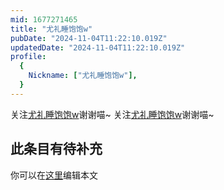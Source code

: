 ```yaml
---
mid: 1677271465
title: "尤礼睡饱饱w"
pubDate: "2024-11-04T11:22:10.019Z"
updatedDate: "2024-11-04T11:22:10.019Z"
profile:
  {
    Nickname: ["尤礼睡饱饱w"],
  }
---
```


关注[尤礼睡饱饱w](https://space.bilibili.com/1677271465)谢谢喵~ 关注[尤礼睡饱饱w](https://space.bilibili.com/1677271465)谢谢喵~

## 此条目有待补充
你可以在[这里](https://github.com/Yuhanawa/VTuber.ICU-Content/edit/master/v/尤礼睡饱饱w/index.md)编辑本文

